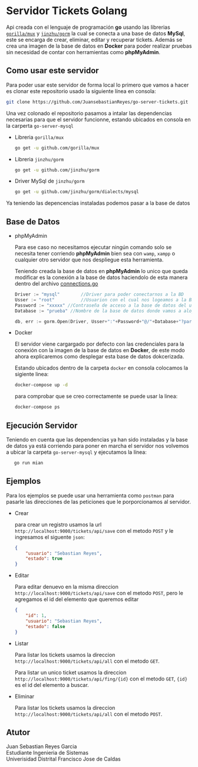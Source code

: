 # Servidor Tickets Golang

Api creada con el lenguaje de programación **go** usando las librerias [`gorilla/mux`](https://github.com/gorilla/mux) y [`jinzhu/gorm`](https://github.com/jinzhu/gorm) la cual se conecta a una base de datos **MySql**, este se encarga de crear, eliminar, editar y recuperar tickets. Además se crea una imagen de la base de datos en **Docker** para poder realizar pruebas sin necesidad de contar con herramientas como **phpMyAdmin**.


## Como usar este servidor 


Para poder usar este servidor de forma local lo primero que vamos a hacer es clonar este repositorio usado la siguiente línea en consola:

```sh
git clone https://github.com/JuansebastianReyes/go-server-tickets.git
```

Una vez colonado el repositorio pasamos a intalar las dependencias necesarias para que el servidor funcionne, estando ubicados en consola en la carperta `go-server-mysql`

* Libreria `gorilla/mux`

    ```sh
    go get -u github.com/gorilla/mux
    ```

* Libreria `jinzhu/gorm`

    ```sh
    go get -u github.com/jinzhu/gorm
    ```

* Driver MySql de `jinzhu/gorm`

    ```sh
    go get -u github.com/jinzhu/gorm/dialects/mysql
    ```

Ya teniendo las depencencias instaladas podemos pasar a la base de datos 

## Base de Datos 

* phpMyAdmin 
    
    Para ese caso no necesitamos ejecutar ningún comando solo se necesita tener corriendo **phpMyAdmin** bien sea con `wamp`, `xampp` o cualquier otro servidor que nos despliegue esta herramienta.

    Teniendo creada la base de datos en **phpMyAdmin** lo unico que queda modificar es la conexión a la base de datos haciendolo de esta manera dentro del archivo [connections.go](https://github.com/JuansebastianReyes/go-server-tickets/blob/master/go-server-mysql/commons/connections.go)

    ```go
	Driver := "mysql"        //Driver para poder conectarnos a la BD
	Usser := "root"          //Usuarion con el cual nos logeamos a la BD
	Password := "xxxxx" //Contraseña de acceso a la base de datos del usuario
	Database := "prueba" //Nombre de la base de datos donde vamos a alojar los datos

	db, err := gorm.Open(Driver, Usser+":"+Password+"@/"+Database+"?parseTime=true")
    ```


* Docker 

    El servidor viene cargargado por defecto con las credenciales para la conexión con la imagen de la base de datos en **Docker**, de este modo ahora explicaremos como desplegar esta base de datos dokcerizada. 

    Estando ubicados dentro de la carpeta `docker` en consola colocamos la sigiente linea:

    ```sh
    docker-compose up -d 
    ```

    para comprobar que se creo correctamente se puede usar la linea:

    ```sh
    docker-compose ps
    ```

## Ejecución Servidor 

Teniendo en cuenta que las dependencias ya han sido instaladas y la base de datos ya está corriendo para poner en marcha el servidor nos volvemos a ubicar la carpeta `go-server-mysql` y ejecutamos la línea:

```sh
   go run mian
```

## Ejemplos 

Para los ejemplos se puede usar una herramienta como `postman` para pasarle las direcciones de las peticiones que le porporcionamos al servidor.

* Crear
    
    para crear un registro usamos la url `http://localhost:9000/tickets/api/save` con el metodo `POST` y le ingresamos el siguente `json`: 

    ```json 
    {
        "usuario": "Sebastian Reyes",
        "estado": true
    }
    ```
* Editar 

    Para editar denuevo en la misma direccion `http://localhost:9000/tickets/api/save` con el metodo `POST`, pero le agregamos el id del elemento que queremos editar 

    ```json 
    {
        "id": 1,
        "usuario": "Sebastian Reyes",
        "estado": false
    }
    ```

* Listar 

    Para listar los tickets usamos la direccion `http://localhost:9000/tickets/api/all` con el metodo `GET`.

    Para listar un unico ticket usamos la direccion `http://localhost:9000/tickets/api/fing/{id}` con el metodo `GET`, `{id}` es el id del elemento a buscar.


* Eliminar 

    Para listar los tickets usamos la direccion `http://localhost:9000/tickets/api/all` con el metodo `POST`.



## Atutor

Juan Sebastian Reyes Garcia  
Estudiante Ingenieria de Sistemas  
Univerisidad Distrital Francisco Jose de Caldas 
